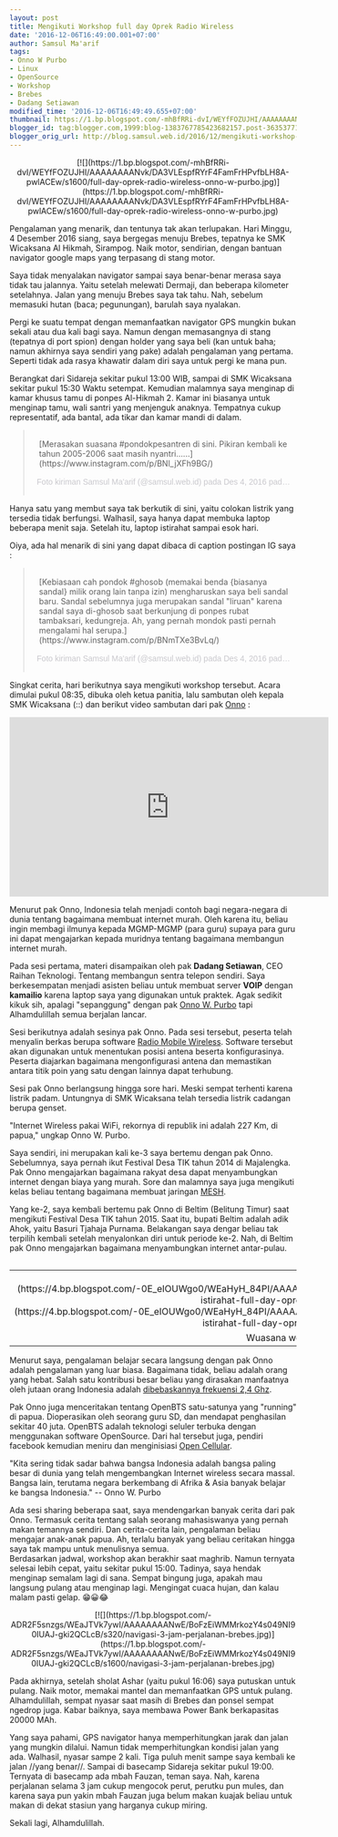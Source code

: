 ```yaml
---
layout: post
title: Mengikuti Workshop full day Oprek Radio Wireless
date: '2016-12-06T16:49:00.001+07:00'
author: Samsul Ma'arif
tags:
- Onno W Purbo
- Linux
- OpenSource
- Workshop
- Brebes
- Dadang Setiawan
modified_time: '2016-12-06T16:49:49.655+07:00'
thumbnail: https://1.bp.blogspot.com/-mhBfRRi-dvI/WEYfFOZUJHI/AAAAAAAANvk/DA3VLEspfRYrF4FamFrHPvfbLH8A-pwlACEw/s72-c/full-day-oprek-radio-wireless-onno-w-purbo.jpg
blogger_id: tag:blogger.com,1999:blog-1383767785423682157.post-3635377169269412222
blogger_orig_url: http://blog.samsul.web.id/2016/12/mengikuti-workshop-full-day-oprek-radio.html
---
```


<div class="separator" style="clear: both; text-align: center;">[![](https://1.bp.blogspot.com/-mhBfRRi-dvI/WEYfFOZUJHI/AAAAAAAANvk/DA3VLEspfRYrF4FamFrHPvfbLH8A-pwlACEw/s1600/full-day-oprek-radio-wireless-onno-w-purbo.jpg)](https://1.bp.blogspot.com/-mhBfRRi-dvI/WEYfFOZUJHI/AAAAAAAANvk/DA3VLEspfRYrF4FamFrHPvfbLH8A-pwlACEw/s1600/full-day-oprek-radio-wireless-onno-w-purbo.jpg)</div>

Pengalaman yang menarik, dan tentunya tak akan terlupakan. Hari Minggu, 4 Desember 2016 siang, saya bergegas menuju Brebes, tepatnya ke SMK Wicaksana Al Hikmah, Sirampog. Naik motor, sendirian, dengan bantuan navigator google maps yang terpasang di stang motor.  

Saya tidak menyalakan navigator sampai saya benar-benar merasa saya tidak tau jalannya. Yaitu setelah melewati Dermaji, dan beberapa kilometer setelahnya. Jalan yang menuju Brebes saya tak tahu. Nah, sebelum memasuki hutan (baca; pegunungan), barulah saya nyalakan.  

Pergi ke suatu tempat dengan memanfaatkan navigator GPS mungkin bukan sekali atau dua kali bagi saya. Namun dengan memasangnya di stang (tepatnya di port spion) dengan holder yang saya beli (kan untuk baha; namun akhirnya saya sendiri yang pake) adalah pengalaman yang pertama. Seperti tidak ada rasya khawatir dalam diri saya untuk pergi ke mana pun.  

Berangkat dari Sidareja sekitar pukul 13:00 WIB, sampai di SMK Wicaksana sekitar pukul 15:30 Waktu setempat. Kemudian malamnya saya menginap di kamar khusus tamu di ponpes Al-Hikmah 2\. Kamar ini biasanya untuk menginap tamu, wali santri yang menjenguk anaknya. Tempatnya cukup representatif, ada bantal, ada tikar dan kamar mandi di dalam.  

> <div style="padding: 8px;">
> 
> <div style="margin: 8px 0 0 0; padding: 0 4px;">[Merasakan suasana #pondokpesantren di sini. Pikiran kembali ke tahun 2005-2006 saat masih nyantri......](https://www.instagram.com/p/BNl_jXFh9BG/)</div>
> 
> <div style="color: #c9c8cd; font-family: Arial,sans-serif; font-size: 14px; line-height: 17px; margin-bottom: 0; margin-top: 8px; overflow: hidden; padding: 8px 0 7px; text-align: center; text-overflow: ellipsis; white-space: nowrap;">Foto kiriman Samsul Ma'arif (@samsul.web.id) pada <time datetime="2016-12-04T11:31:36+00:00" style="font-family: Arial,sans-serif; font-size: 14px; line-height: 17px;">Des 4, 2016 pada 3:31 PST</time></div>
> 
> </div>

Hanya satu yang membut saya tak berkutik di sini, yaitu colokan listrik yang tersedia tidak berfungsi. Walhasil, saya hanya dapat membuka laptop beberapa menit saja. Setelah itu, laptop istirahat sampai esok hari.  

Oiya, ada hal menarik di sini yang dapat dibaca di caption postingan IG saya :  

> <div style="padding: 8px;">
> 
> <div style="margin: 8px 0 0 0; padding: 0 4px;">[Kebiasaan cah pondok #ghosob (memakai benda {biasanya sandal} milik orang lain tanpa izin) mengharuskan saya beli sandal baru. Sandal sebelumnya juga merupakan sandal "liruan" karena sandal saya di-ghosob saat berkunjung di ponpes rubat tambaksari, kedungreja. Ah, yang pernah mondok pasti pernah mengalami hal serupa.](https://www.instagram.com/p/BNmTXe3BvLq/)</div>
> 
> <div style="color: #c9c8cd; font-family: Arial,sans-serif; font-size: 14px; line-height: 17px; margin-bottom: 0; margin-top: 8px; overflow: hidden; padding: 8px 0 7px; text-align: center; text-overflow: ellipsis; white-space: nowrap;">Foto kiriman Samsul Ma'arif (@samsul.web.id) pada <time datetime="2016-12-04T14:24:44+00:00" style="font-family: Arial,sans-serif; font-size: 14px; line-height: 17px;">Des 4, 2016 pada 6:24 PST</time></div>
> 
> </div>

Singkat cerita, hari berikutnya saya mengikuti workshop tersebut. Acara dimulai pukul 08:35, dibuka oleh ketua panitia, lalu sambutan oleh kepala SMK Wicaksana (::) dan berikut video sambutan dari pak [Onno](http://lms.onnocenter.or.id/wiki/) :  

<iframe allowfullscreen="" src="https://www.youtube.com/embed/HAp1Ab7n-Io?list=PL7-xLuHP4DbOfCVSZBgU89W1J5aWhsNk1" width="560" height="315" frameborder="0"></iframe>  

Menurut pak Onno, Indonesia telah menjadi contoh bagi negara-negara di dunia tentang bagaimana membuat internet murah. Oleh karena itu, beliau ingin membagi ilmunya kepada MGMP-MGMP (para guru) supaya para guru ini dapat mengajarkan kepada muridnya tentang bagaimana membangun internet murah.  

Pada sesi pertama, materi disampaikan oleh pak **Dadang Setiawan**, CEO Raihan Teknologi. Tentang membangun sentra telepon sendiri. Saya berkesempatan menjadi asisten beliau untuk membuat server **VOIP** dengan **kamailio** karena laptop saya yang digunakan untuk praktek. Agak sedikit kikuk sih, apalagi "sepanggung" dengan pak [Onno W. Purbo](https://id.wikipedia.org/wiki/Onno_W._Purbo) tapi Alhamdulillah semua berjalan lancar.  

Sesi berikutnya adalah sesinya pak Onno. Pada sesi tersebut, peserta telah menyalin berkas berupa software [Radio Mobile Wireless](https://www.google.co.id/search?sourceid=chrome-psyapi2&ion=1&espv=2&ie=UTF-8&client=ubuntu&q=Radio%20Mobile%20Wireless&oq=Radio%20Mobile%20Wireless&aqs=chrome..69i57j0l5.776j0j4). Software tersebut akan digunakan untuk menentukan posisi antena beserta konfigurasinya. Peserta diajarkan bagaimana mengonfigurasi antena dan memastikan antara titik poin yang satu dengan lainnya dapat terhubung.  

Sesi pak Onno berlangsung hingga sore hari. Meski sempat terhenti karena listrik padam. Untungnya di SMK Wicaksana telah tersedia listrik cadangan berupa genset.  

"Internet Wireless pakai WiFi, rekornya di republik ini adalah 227 Km, di papua," ungkap Onno W. Purbo.  

Saya sendiri, ini merupakan kali ke-3 saya bertemu dengan pak Onno. Sebelumnya, saya pernah ikut Festival Desa TIK tahun 2014 di Majalengka. Pak Onno mengajarkan bagaimana rakyat desa dapat menyambungkan internet dengan biaya yang murah. Sore dan malamnya saya juga mengikuti kelas beliau tentang bagaimana membuat jaringan [MESH](http://blog.samsul.web.id/2014/10/dokumentasi-olsr-di-destika-2014.html).  

Yang ke-2, saya kembali bertemu pak Onno di Beltim (Belitung Timur) saat mengikuti Festival Desa TIK tahun 2015\. Saat itu, bupati Beltim adalah adik Ahok, yaitu Basuri Tjahaja Purnama. Belakangan saya dengar beliau tak terpilih kembali setelah menyalonkan diri untuk periode ke-2\. Nah, di Beltim pak Onno mengajarkan bagaimana menyambungkan internet antar-pulau.  

<table class="tr-caption-container" style="float: right; margin-left: 1em; text-align: right;" cellspacing="0" cellpadding="0">

<tbody>

<tr>

<td style="text-align: center;">[![](https://4.bp.blogspot.com/-0E_eIOUWgo0/WEaHyH_84PI/AAAAAAAANv0/Iv_fusjbCTU4deyE8Lmm3dUQkqIhg2WPwCLcB/s320/setelah-istirahat-full-day-oprek-radio-wireless-brebes.jpg)](https://4.bp.blogspot.com/-0E_eIOUWgo0/WEaHyH_84PI/AAAAAAAANv0/Iv_fusjbCTU4deyE8Lmm3dUQkqIhg2WPwCLcB/s1600/setelah-istirahat-full-day-oprek-radio-wireless-brebes.jpg)</td>

</tr>

<tr>

<td class="tr-caption" style="text-align: center;">Wuasana workshop saat istirahat</td>

</tr>

</tbody>

</table>

Menurut saya, pengalaman belajar secara langsung dengan pak Onno adalah pengalaman yang luar biasa. Bagaimana tidak, beliau adalah orang yang hebat. Salah satu kontribusi besar beliau yang dirasakan manfaatnya oleh jutaan orang Indonesia adalah [dibebaskannya frekuensi 2,4 Ghz](http://lms.onnocenter.or.id/wiki/index.php/Sejarah_Internet_Indonesia:Pembebasan_Frekuensi_2.4Ghz).  

Pak Onno juga menceritakan tentang OpenBTS satu-satunya yang "running" di papua. Dioperasikan oleh seorang guru SD, dan mendapat penghasilan sekitar 40 juta. OpenBTS adalah teknologi seluler terbuka dengan menggunakan software OpenSource. Dari hal tersebut juga, pendiri facebook kemudian meniru dan menginisiasi [Open Cellular](https://www.google.co.id/search?q=facebook+open+cellular&oq=facebook+open+cell&aqs=chrome.1.69i57j0l2j69i64.8086j0j4&client=ubuntu&sourceid=chrome&ie=UTF-8).  

"Kita sering tidak sadar bahwa bangsa Indonesia adalah bangsa paling besar di dunia yang telah mengembangkan Internet wireless secara massal. Bangsa lain, terutama negara berkembang di Afrika & Asia banyak belajar ke bangsa Indonesia." -- Onno W. Purbo  

Ada sesi sharing beberapa saat, saya mendengarkan banyak cerita dari pak Onno. Termasuk cerita tentang salah seorang mahasiswanya yang pernah makan temannya sendiri. Dan cerita-cerita lain, pengalaman beliau mengajar anak-anak papua. Ah, terlalu banyak yang beliau ceritakan hingga saya tak mampu untuk menulisnya semua.  
Berdasarkan jadwal, workshop akan berakhir saat maghrib. Namun ternyata selesai lebih cepat, yaitu sekitar pukul 15:00\. Tadinya, saya hendak menginap semalam lagi di sana. Sempat bingung juga, apakah mau langsung pulang atau menginap lagi. Mengingat cuaca hujan, dan kalau malam pasti gelap. 😁😀😂  

<div class="separator" style="clear: both; text-align: center;">[![](https://1.bp.blogspot.com/-ADR2F5snzgs/WEaJTVk7ywI/AAAAAAAANwE/BoFzEiWMMrkozY4s049NI90IUAJ-gki2QCLcB/s320/navigasi-3-jam-perjalanan-brebes.jpg)](https://1.bp.blogspot.com/-ADR2F5snzgs/WEaJTVk7ywI/AAAAAAAANwE/BoFzEiWMMrkozY4s049NI90IUAJ-gki2QCLcB/s1600/navigasi-3-jam-perjalanan-brebes.jpg)</div>

Pada akhirnya, setelah sholat Ashar (yaitu pukul 16:06) saya putuskan untuk pulang. Naik motor, memakai mantel dan memanfaatkan GPS untuk pulang. Alhamdulillah, sempat nyasar saat masih di Brebes dan ponsel sempat ngedrop juga. Kabar baiknya, saya membawa Power Bank berkapasitas 20000 MAh.  

Yang saya pahami, GPS navigator hanya memperhitungkan jarak dan jalan yang mungkin dilalui. Namun tidak memperhitungkan kondisi jalan yang ada. Walhasil, nyasar sampe 2 kali. Tiga puluh menit sampe saya kembali ke jalan //yang benar//. Sampai di basecamp Sidareja sekitar pukul 19:00\. Ternyata di basecamp ada mbah Fauzan, teman saya. Nah, karena perjalanan selama 3 jam cukup mengocok perut, perutku pun mules, dan karena saya pun yakin mbah Fauzan juga belum makan kuajak beliau untuk makan di dekat stasiun yang harganya cukup miring.  

Sekali lagi, Alhamdulillah.
